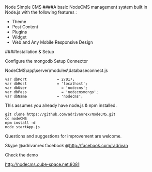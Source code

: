 Node Simple CMS
####A basic NodeCMS management system built in Node.js with the following features :

* Theme
* Post Content
* Plugins
* Widget
* Web and Any Mobile Responsive Design

####Installation & Setup

Configure the mongodb Setup Connector

NodeCMS\app\server\modules\databaseconnect.js

```
var dbPort              = 27017;
var dbHost              = 'localhost';
var dbUser  	          = 'nodecms';
var dbPass		          = 'nodecmsmongo';
var dbName              = 'nodecms';

```

This assumes you already have node.js & npm installed.
```
git clone https://github.com/adrivanrex/NodeCMS.git
cd nodeCMS
npm install -d
node startApp.js
```


Questions and suggestions for improvement are welcome.

Skype  @adrivanrex
facebook @http://facebook.com/radrivan

Check the demo 

http://nodecms.cube-space.net:8081






